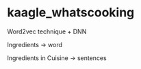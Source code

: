 # kaagle_whatscooking

Word2vec technique + DNN


Ingredients -> word

Ingredients in Cuisine -> sentences
